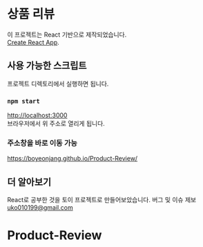 # 상품 리뷰

이 프로젝트는 React 기반으로 제작되었습니다. \
[Create React App](https://github.com/facebook/create-react-app).

## 사용 가능한 스크립트

프로젝트 디렉토리에서 실행하면 됩니다.

### `npm start`

[http://localhost:3000](http://localhost:3000) \
브라우저에서 위 주소로 열리게 됩니다.

### 주소창을 바로 이동 가능
https://boyeonjang.github.io/Product-Review/

## 더 알아보기

React로 공부한 것을 토이 프로젝트로 만들어보았습니다.
버그 및 이슈 제보 uko010199@gmail.com

# Product-Review
